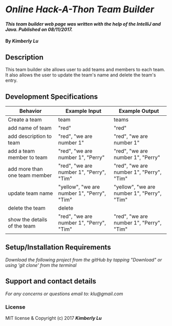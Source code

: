 # _Online Hack-A-Thon Team Builder_
####  _This team builder web page was written with the help of the IntelliJ and Java. Published on 08/11/2017._
#### By _**Kimberly Lu**_

## Description
This team builder site allows user to add teams and members to each team.  It also allows the user to update the team's name and delete the team's entry.

## Development Specifications
| Behavior      | Example Input         | Example Output        |
| ------------- | ------------- | ------------- |
| Create a team | team  |     teams        |
| add name of team  |      "red"  | "red"|
| add description to team | "red", "we are number 1" | "red", "we are number 1"|  
| add a team member to team| "red", "we are number 1", "Perry"| "red", "we are number 1", "Perry"|  
| add more than one team member | "red", "we are number 1", "Perry", "Tim"| "red", "we are number 1", "Perry", "Tim" |
| update team name | "yellow", "we are number 1", "Perry", "Tim"| "yellow", "we are number 1", "Perry", "Tim"|
|delete the team |delete| |
|show the details of the team|"red", "we are number 1", "Perry", "Tim"|"red", "we are number 1", "Perry", "Tim"|

## Setup/Installation Requirements
_Download the following project from the gitHub by tapping "Download" or using 'git clone' from the terminal_

## Support and contact details
_For any concerns or questions email to: klu@gmail.com_

### License
MIT license & Copyright (c) 2017 **_Kimberly Lu_**
